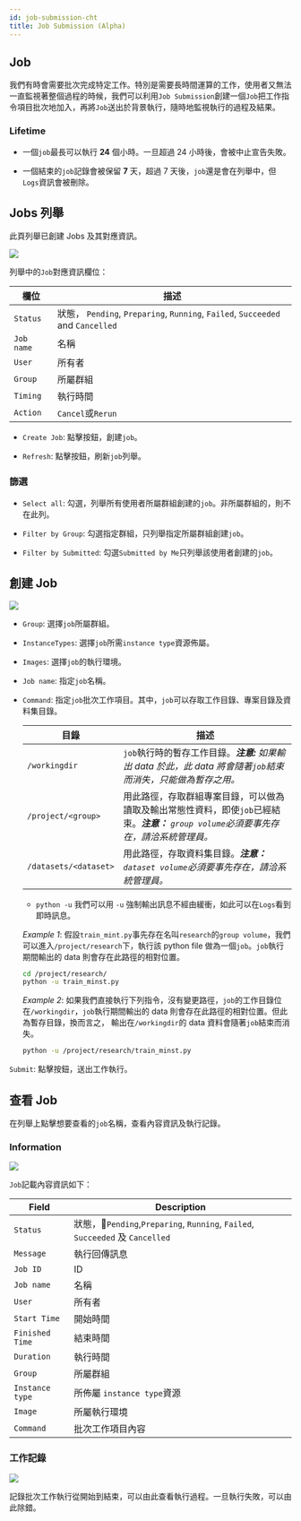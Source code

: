 ```yaml
---
id: job-submission-cht
title: Job Submission (Alpha)
---
```


## Job

我們有時會需要批次完成特定工作。特別是需要長時間運算的工作，使用者又無法一直監視著整個過程的時候，我們可以利用`Job Submission`創建一個`Job`把工作指令項目批次地加入，再將`Job`送出於背景執行，隨時地監視執行的過程及結果。

### Lifetime

+ 一個`job`最長可以執行 **24** 個小時。一旦超過 24 小時後，會被中止宣告失敗。

+ 一個結束的`job`記錄會被保留 **7** 天，超過 7 天後，`job`還是會在列舉中，但`Logs`資訊會被刪除。

## Jobs 列舉

此頁列舉已創建 Jobs 及其對應資訊。

![](assets/jsub_main.png)

列舉中的`Job`對應資訊欄位：

|欄位|描述|
|------|-----------|
|`Status`|狀態， `Pending`, `Preparing`, `Running`, `Failed`, `Succeeded` and `Cancelled`|
|`Job name`|名稱|
|`User`|所有者|
|`Group`|所屬群組|
|`Timing`|執行時間|
|`Action`|`Cancel`或`Rerun`|

+ `Create Job`: 點擊按鈕，創建`job`。

+ `Refresh`: 點擊按鈕，刷新`job`列舉。

### 篩選

+ `Select all`: 勾選，列舉所有使用者所屬群組創建的`job`。非所屬群組的，則不在此列。

+ `Filter by Group`: 勾選指定群組，只列舉指定所屬群組創建`job`。

+ `Filter by Submitted`: 勾選`Submitted by Me`只列舉該使用者創建的`job`。

## 創建 Job

![](assets/jsub_create.png)

+ `Group`: 選擇`job`所屬群組。

+ `InstanceTypes`: 選擇`job`所需`instance type`資源佈屬。

+ `Images`: 選擇`job`的執行環境。

+ `Job name`: 指定`job`名稱。

+ `Command`: 指定`job`批次工作項目。其中，`job`可以存取工作目錄、專案目錄及資料集目錄。

    |目錄|描述|
    |---------|-----------|
    |`/workingdir`|`job`執行時的暫存工作目錄。***注意:** 如果輸出 data 於此，此 data 將會隨著`job`結束而消失，只能做為暫存之用。*|
    |`/project/<group>`|用此路徑，存取群組專案目錄，可以做為讀取及輸出常態性資料，即使`job`已經結束。***注意：** `group volume`必須要事先存在，請洽系統管理員。*|
    |`/datasets/<dataset>`|用此路徑，存取資料集目錄。***注意：** `dataset volume`必須要事先存在，請洽系統管理員。*|

    + `python -u` 我們可以用 `-u` 強制輸出訊息不經由緩衝，如此可以在`Logs`看到即時訊息。

    *Example 1*: 假設`train_mint.py`事先存在名叫`research`的`group volume`，我們可以進入`/project/research`下，執行該 python file 做為一個`job`。`job`執行期間輸出的 data 則會存在此路徑的相對位置。

    ```bash
    cd /project/research/
    python -u train_minst.py
    ```

    *Example 2*: 如果我們直接執行下列指令，沒有變更路徑，`job`的工作目錄位在`/workingdir`，`job`執行期間輸出的 data 則會存在此路徑的相對位置。但此為暫存目錄，換而言之， 輸出在`/workingdir`的 data 資料會隨著`job`結束而消失。

    ```bash
    python -u /project/research/train_minst.py
    ```

`Submit`: 點擊按鈕，送出工作執行。

## 查看 Job

在列舉上點擊想要查看的`job`名稱，查看內容資訊及執行記錄。

### Information

![](assets/jsub_info.png)

`Job`記載內容資訊如下：

|Field|Description|
|-----|-----------|
|`Status`|狀態，`Pending`,`Preparing`, `Running`, `Failed`, `Succeeded` 及 `Cancelled`|
|`Message`|執行回傳訊息|
|`Job ID`|ID|
|`Job name`|名稱|
|`User`|所有者|
|`Start Time`|開始時間|
|`Finished Time`|結束時間|
|`Duration`|執行時間|
|`Group`|所屬群組|
|`Instance type`|所佈屬 `instance type`資源|
|`Image`|所屬執行環境|
|`Command`|批次工作項目內容|

### 工作記錄

![](assets/jsub_log.png)

記錄批次工作執行從開始到結束，可以由此查看執行過程。一旦執行失敗，可以由此除錯。
